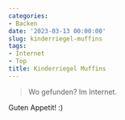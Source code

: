 ```yaml
---
categories:
- Backen
date: '2023-03-13 00:00:00'
slug: kinderriegel-muffins
tags:
- Internet
- Top
title: Kinderriegel Muffins
---
```



> Wo gefunden? Im Internet.

Guten Appetit! :)